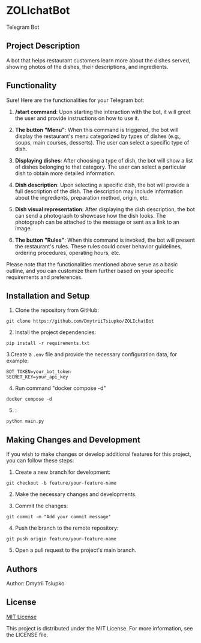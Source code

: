 # ZOLIchatBot

Telegram Bot

## Project Description

A bot that helps restaurant customers learn more about the dishes served, showing photos of the dishes, their descriptions, and ingredients.

## Functionality

Sure! Here are the functionalities for your Telegram bot:

1. **/start command**: Upon starting the interaction with the bot, it will greet the user and provide instructions on how to use it.

2. **The button "Menu"**: When this command is triggered, the bot will display the restaurant's menu categorized by types of dishes (e.g., soups, main courses, desserts). The user can select a specific type of dish.

3. **Displaying dishes**: After choosing a type of dish, the bot will show a list of dishes belonging to that category. The user can select a particular dish to obtain more detailed information.

4. **Dish description**: Upon selecting a specific dish, the bot will provide a full description of the dish. The description may include information about the ingredients, preparation method, origin, etc.

5. **Dish visual representation**: After displaying the dish description, the bot can send a photograph to showcase how the dish looks. The photograph can be attached to the message or sent as a link to an image.

6. **The button "Rules"**: When this command is invoked, the bot will present the restaurant's rules. These rules could cover behavior guidelines, ordering procedures, operating hours, etc.

Please note that the functionalities mentioned above serve as a basic outline, and you can customize them further based on your specific requirements and preferences.

## Installation and Setup

1. Clone the repository from GitHub:

```
git clone https://github.com/DmytriiTsiupko/ZOLIchatBot
```

2. Install the project dependencies:

```
pip install -r requirements.txt
```

3.Create a `.env` file and provide the necessary configuration data, for example:

```
BOT_TOKEN=your_bot_token
SECRET_KEY=your_api_key
```


4. Run command "docker compose -d"

```
docker compose -d
```
5. :

```
python main.py
```

## Making Changes and Development

If you wish to make changes or develop additional features for this project, you can follow these steps:

1. Create a new branch for development:

```
git checkout -b feature/your-feature-name
```

2. Make the necessary changes and developments.

3. Commit the changes:

```
git commit -m "Add your commit message"
```

4. Push the branch to the remote repository:

```
git push origin feature/your-feature-name
```

5. Open a pull request to the project's main branch.

## Authors

Author: Dmytrii Tsiupko

## License

[MIT License](https://opensource.org/licenses/MIT)

This project is distributed under the MIT License. For more information, see the LICENSE file.